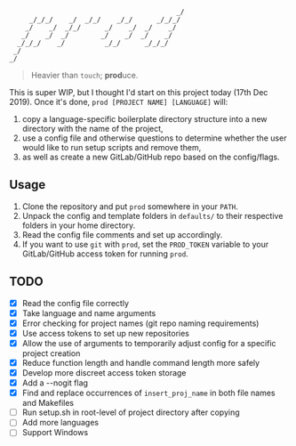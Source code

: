 ```
                                          _/   
     _/_/_/    _/  _/_/    _/_/      _/_/_/    
    _/    _/  _/_/      _/    _/  _/    _/     
   _/    _/  _/        _/    _/  _/    _/      
  _/_/_/    _/          _/_/      _/_/_/       
 _/                                            
_/
```

> Heavier than `touch`; **prod**uce.

This is super WIP, but I thought I'd start on this project today (17th Dec 2019).
Once it's done, `prod [PROJECT NAME] [LANGUAGE]` will:

1. copy a language-specific boilerplate directory structure into a new directory with the name of the project,
2. use a config file and otherwise questions to determine whether the user would like to run setup scripts and remove them,
3. as well as create a new GitLab/GitHub repo based on the config/flags.

## Usage

1. Clone the repository and put `prod` somewhere in your `PATH`.
2. Unpack the config and template folders in `defaults/` to their respective folders in your home directory.
3. Read the config file comments and set up accordingly.
4. If you want to use `git` with `prod`, set the `PROD_TOKEN` variable to your GitLab/GitHub access token for running `prod`.

## TODO

- [x] Read the config file correctly
- [x] Take language and name arguments
- [x] Error checking for project names (git repo naming requirements)
- [x] Use access tokens to set up new repositories
- [x] Allow the use of arguments to temporarily adjust config for a specific project creation
- [x] Reduce function length and handle command length more safely
- [x] Develop more discreet access token storage
- [x] Add a --nogit flag
- [x] Find and replace occurrences of `insert_proj_name` in both file names and Makefiles
- [ ] Run setup.sh in root-level of project directory after copying
- [ ] Add more languages
- [ ] Support Windows